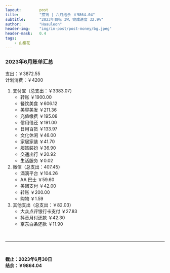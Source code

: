 ```yaml
---
layout:        post
title:         "攒钱 | 六月结余 ￥9864.04"
subtitle:      "2023年目标 3W，完成进度 32.9%"
author:        "Haauleon"
header-img:    "img/in-post/post-money/bg.jpeg"
header-mask:   0.4
tags:
    - 山樱花
---
```


### 2023年6月账单汇总         
支出：￥3872.55                          
计划消费：￥4200        

1. 支付宝（总支出：￥3383.07）   
    - 转账 ￥1900.00   
    - 餐饮美食 ￥606.12        
    - 美容美发 ￥211.36    
    - 充值缴费 ￥195.08 
    - 信用借还 ￥191.00         
    - 日用百货 ￥133.97       
    - 文化休闲 ￥46.00   
    - 家居家装 ￥41.70    
    - 服饰装扮 ￥36.90       
    - 交通出行 ￥20.92
    - 生活服务 ￥0.02           
2. 微信（总支出：407.45）      
    - 滴滴平台 ￥104.26      
    - AA 巴士 ￥59.60    
    - 美团支付 ￥42.00    
    - 转账 ￥200.00   
    - 购物 ￥1.59          
3. 其他支出（总支出：￥82.03）     
    - 大众点评银行卡支付 ￥27.83    
    - 抖音月付还款 ￥42.30    
    - 京东白条还款 ￥11.90   

<br>

---

<br>

**截止：2023年6月30日**     
**结余：￥9864.04**        